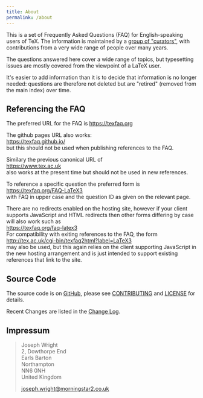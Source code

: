 ```yaml
---
title: About
permalink: /about
---
```


This is a set of Frequently Asked Questions (FAQ) for English-speaking users of
TeX. The information is maintained by a [group of
"curators"](https://github.com/texfaq), with contributions from a very wide
range of people over many years.

The questions answered here cover a wide range of topics, but typesetting
issues are mostly covered from the viewpoint of a LaTeX user.

It's easier to add information than it is to decide that information is no
longer needed: questions are therefore not deleted but are "retired" (removed
from the main index) over time.

## Referencing the FAQ

The preferred URL for the FAQ is
<https://texfaq.org>

The github pages URL also works:  
<https://texfaq.github.io/>  
but this should not be used when publishing references to the FAQ.

Similary the previous canonical URL of  
<https://www.tex.ac.uk>  
also works at the present time but should not be used in new references.

To reference a specific question the preferred form is  
<https://texfaq.org/FAQ-LaTeX3>  
with FAQ in upper case and the question ID as given on the relevant page.

There are no redirects enabled on the hosting site, however if your client
supports JavaScript and HTML redirects then other forms differing by case
will also work such as  
<https://texfaq.org/faq-latex3>  
For compatibility with exiting references to the FAQ, the form  
<http://tex.ac.uk/cgi-bin/texfaq2html?label=LaTeX3>  
may also be used, but this again relies on the client supporting
JavaScript in the new hosting arrangement and is just intended to
support existing references that link to the site.

<!--
Currently https://texfaq.org visibly redirects to github
But this is a temporary issue
-->

## Source Code

The source code is on [GitHub](https://github.com/texfaq/texfaq.github.io/),
please see [CONTRIBUTING](CONTRIBUTING) and [LICENSE](LICENSE) for details.

Recent Changes are listed in the [Change Log](CHANGELOG).

## Impressum

> Joseph Wright<br />
> 2, Dowthorpe End<br />
> Earls Barton<br />
> Northampton<br />
> NN6 0NH<br />
> United Kingdom
>
> joseph.wright@morningstar2.co.uk
